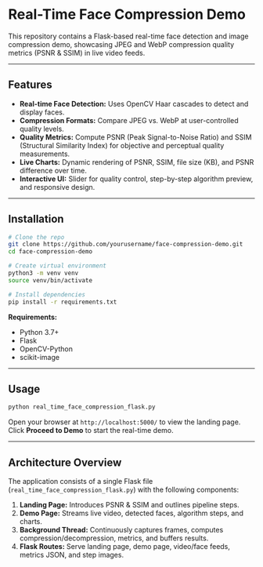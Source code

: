 # Real-Time Face Compression Demo

This repository contains a Flask-based real-time face detection and image compression demo, showcasing JPEG and WebP compression quality metrics (PSNR & SSIM) in live video feeds.

---

## Features

* **Real-time Face Detection:** Uses OpenCV Haar cascades to detect and display faces.
* **Compression Formats:** Compare JPEG vs. WebP at user-controlled quality levels.
* **Quality Metrics:** Compute PSNR (Peak Signal-to-Noise Ratio) and SSIM (Structural Similarity Index) for objective and perceptual quality measurements.
* **Live Charts:** Dynamic rendering of PSNR, SSIM, file size (KB), and PSNR difference over time.
* **Interactive UI:** Slider for quality control, step-by-step algorithm preview, and responsive design.

---

## Installation

```bash
# Clone the repo
git clone https://github.com/yourusername/face-compression-demo.git
cd face-compression-demo

# Create virtual environment
python3 -m venv venv
source venv/bin/activate

# Install dependencies
pip install -r requirements.txt
```

**Requirements:**

* Python 3.7+
* Flask
* OpenCV-Python
* scikit-image

---

## Usage

```bash
python real_time_face_compression_flask.py
```

Open your browser at `http://localhost:5000/` to view the landing page. Click **Proceed to Demo** to start the real-time demo.

---

## Architecture Overview

The application consists of a single Flask file (`real_time_face_compression_flask.py`) with the following components:

1. **Landing Page:** Introduces PSNR & SSIM and outlines pipeline steps.
2. **Demo Page:** Streams live video, detected faces, algorithm steps, and charts.
3. **Background Thread:** Continuously captures frames, computes compression/decompression, metrics, and buffers results.
4. **Flask Routes:** Serve landing page, demo page, video/face feeds, metrics JSON, and step images.

```
```
